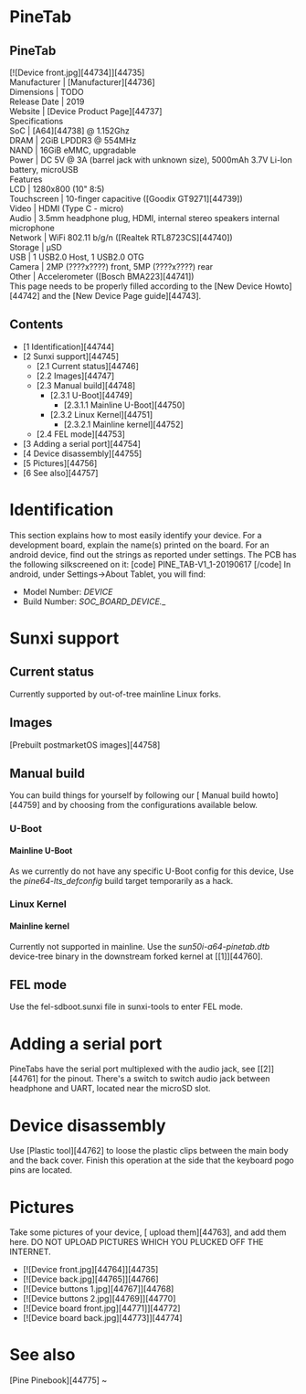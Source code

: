# PineTab
PineTab  
---  
[![Device front.jpg][44734]][44735]  
Manufacturer |  [Manufacturer][44736]  
Dimensions |  TODO  
Release Date |  2019   
Website |  [Device Product Page][44737]  
Specifications   
SoC |  [A64][44738] @ 1.152Ghz   
DRAM |  2GiB LPDDR3 @ 554MHz   
NAND |  16GiB eMMC, upgradable   
Power |  DC 5V @ 3A (barrel jack with unknown size), 5000mAh 3.7V Li-Ion battery, microUSB   
Features   
LCD |  1280x800 (10" 8:5)   
Touchscreen |  10-finger capacitive ([Goodix GT9271][44739])   
Video |  HDMI (Type C - micro)   
Audio |  3.5mm headphone plug, HDMI, internal stereo speakers internal microphone   
Network |  WiFi 802.11 b/g/n ([Realtek RTL8723CS][44740])   
Storage |  µSD   
USB |  1 USB2.0 Host, 1 USB2.0 OTG   
Camera |  2MP (????x????) front, 5MP (????x????) rear   
Other |  Accelerometer ([Bosch BMA223][44741])   
This page needs to be properly filled according to the [New Device Howto][44742] and the [New Device Page guide][44743].
## Contents
  * [1 Identification][44744]
  * [2 Sunxi support][44745]
    * [2.1 Current status][44746]
    * [2.2 Images][44747]
    * [2.3 Manual build][44748]
      * [2.3.1 U-Boot][44749]
        * [2.3.1.1 Mainline U-Boot][44750]
      * [2.3.2 Linux Kernel][44751]
        * [2.3.2.1 Mainline kernel][44752]
    * [2.4 FEL mode][44753]
  * [3 Adding a serial port][44754]
  * [4 Device disassembly][44755]
  * [5 Pictures][44756]
  * [6 See also][44757]

# Identification
This section explains how to most easily identify your device. For a development board, explain the name(s) printed on the board. For an android device, find out the strings as reported under settings.
The PCB has the following silkscreened on it: 
[code] 
    PINE_TAB-V1_1-20190617
[/code]
In android, under Settings->About Tablet, you will find: 
  * Model Number: _DEVICE_
  * Build Number: _SOC_BOARD_DEVICE_*.*_

# Sunxi support
## Current status
Currently supported by out-of-tree mainline Linux forks. 
## Images
[Prebuilt postmarketOS images][44758]
## Manual build
You can build things for yourself by following our [ Manual build howto][44759] and by choosing from the configurations available below. 
### U-Boot
#### Mainline U-Boot
As we currently do not have any specific U-Boot config for this device, Use the _pine64-lts_defconfig_ build target temporarily as a hack. 
### Linux Kernel
#### Mainline kernel
Currently not supported in mainline. 
Use the _sun50i-a64-pinetab.dtb_ device-tree binary in the downstream forked kernel at [[1]][44760]. 
## FEL mode
Use the fel-sdboot.sunxi file in sunxi-tools to enter FEL mode. 
# Adding a serial port
PineTabs have the serial port multiplexed with the audio jack, see [[2]][44761] for the pinout. 
There's a switch to switch audio jack between headphone and UART, located near the microSD slot. 
# Device disassembly
Use [Plastic tool][44762] to loose the plastic clips between the main body and the back cover. Finish this operation at the side that the keyboard pogo pins are located. 
# Pictures
Take some pictures of your device, [ upload them][44763], and add them here. DO NOT UPLOAD PICTURES WHICH YOU PLUCKED OFF THE INTERNET.
  * [![Device front.jpg][44764]][44735]
  * [![Device back.jpg][44765]][44766]
  * [![Device buttons 1.jpg][44767]][44768]
  * [![Device buttons 2.jpg][44769]][44770]
  * [![Device board front.jpg][44771]][44772]
  * [![Device board back.jpg][44773]][44774]

# See also
[Pine Pinebook][44775] ~
